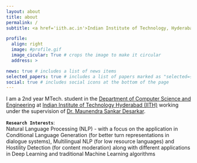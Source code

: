 ```yaml
---
layout: about
title: about
permalink: /
subtitle: <a href='iith.ac.in'>Indian Institute of Technology, Hyderabad</a> <br> Sangareddy, Hyderabad, Telangana, India, 502285

profile:
  align: right
  image: #profile.gif
  image_cicular: True # crops the image to make it circular
  address: >

news: true # includes a list of news items
selected_papers: true # includes a list of papers marked as "selected={true}"
social: true # includes social icons at the bottom of the page
---
```


I am a 2nd year MTech. student in the [Department of Computer Science and Engineering](cse.iith.ac.in) at [Indian Institute of Technology Hyderabad (IITH)](iith.ac.in) working under the supervision of [Dr. Maunendra Sankar Desarkar](https://people.iith.ac.in/maunendra/index.html).

**`Research Interests`**:<br>
Natural Language Processing (NLP) - with a focus on the application in Conditional Language Generation (for better turn representations in dialogue systems), Multilingual NLP (for low resource languages) and Hostility Detection (for content moderation) along with different applications in Deep Learning and traditional Machine Learning algorithms
